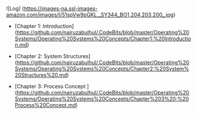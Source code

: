 
![Log] (https://images-na.ssl-images-amazon.com/images/I/51spVw9pGKL._SY344_BO1,204,203,200_.jpg)


- [Chapter 1: Introduction] (https://github.com/nairuzabulhul/.CodeBits/blob/master/Operating%20Systems/Operating%20Systems%20Concepts/Chapter1:%20Introduction.md) 

- [Chapter 2: System Structures] (https://github.com/nairuzabulhul/.CodeBits/blob/master/Operating%20Systems/Operating%20Systems%20Concepts/Chapter2:%20System%20Structures%20.md)
 
- [Chapter 3: Process Concept ] (https://github.com/nairuzabulhul/.CodeBits/blob/master/Operating%20Systems/Operating%20Systems%20Concepts/Chapter%203%20:%20Process%20Concept.md)
